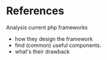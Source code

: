 # References

Analysis current php frameworks

- how they design the framework
- find (common) useful components.
- what's their drawback
